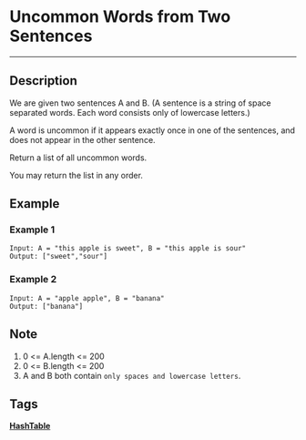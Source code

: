 # Uncommon Words from Two Sentences
-----
## Description
We are given two sentences A and B.  (A sentence is a string of space separated words.  Each word consists only of lowercase letters.)

A word is uncommon if it appears exactly once in one of the sentences, and does not appear in the other sentence.

Return a list of all uncommon words. 

You may return the list in any order.

## Example
### Example 1
```
Input: A = "this apple is sweet", B = "this apple is sour"
Output: ["sweet","sour"]
```

### Example 2
```
Input: A = "apple apple", B = "banana"
Output: ["banana"]
```

## Note
1. 0 <= A.length <= 200
2. 0 <= B.length <= 200
3. A and B both contain `only spaces and lowercase letters`.

## Tags
**[HashTable](https://leetcode.com/tag/hash-table)**
